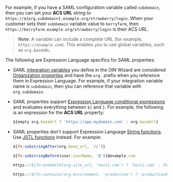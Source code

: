 For example, if you have a SAML configuration variable called `subdomain`, then you can set your **ACS URL** string to `https://${org.subdomain}.example.org/strawberry/login`. When your customer sets their `subdomain` variable value to `berryfarm`, then `https://berryfarm.example.org/strawberry/login` is their ACS URL.

> **Note**: A variable can include a complete URL (for example, `https://example.com`). This enables you to use global variables, such as `org.baseURL`.

The following are Expression Language specifics for SAML properties:

* SAML [integration variables](#integration-variables) you define in the OIN Wizard are considered [Organization properties](/docs/reference/okta-expression-language/#organization-properties) and have the `org.` prefix when you reference them in Expression Language. For example, if your integration variable name is `subdomain`, then you can reference that variable with `org.subdomain`.

* SAML properties support [Expression Language conditional expressions](/docs/reference/okta-expression-language/#conditional-expressions) and evaluates everything between `${` and `}`. For example, the following is an expression for the **ACS URL** property:

    ```js
    ${empty org.baseUrl ? 'https://app.mydomain.com' : org.baseUrl}
    ```

* SAML properties don't support Expression Language [String functions](https://developer.okta.com/docs/reference/okta-expression-language/#string-functions). Use [JSTL functions](https://docs.oracle.com/javaee/5/jstl/1.1/docs/tlddocs/fn/tld-summary.html) instead. For example:

    ```js
    ${fn:substringAfter(org.base_url, '//')}
    ```

    ```js
    ${fn:substringBefore(user.userName, '@')}@example.com
    ```

    ```js
    https://${fn:endsWith(org.site_url, 'host1.com') ? 'host1.com' : fn:endsWith(org.site_url, 'host2.com') ? 'host2.com' : '.host.com'}/sso/saml
    ```

    ```js
    https://${fn:contains(org.environment, 'production') ? 'productiondomain.com' : 'previewdomain.com'}/sso/saml
    ```
